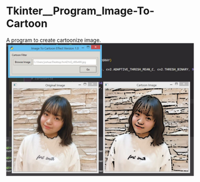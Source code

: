 # Tkinter__Program_Image-To-Cartoon
A program to create cartoonize image.
![](images/screenshot.JPG)
